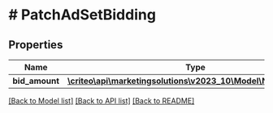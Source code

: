 # # PatchAdSetBidding

## Properties

Name | Type | Description | Notes
------------ | ------------- | ------------- | -------------
**bid_amount** | [**\criteo\api\marketingsolutions\v2023_10\Model\NillableDecimal**](NillableDecimal.md) |  | [optional]

[[Back to Model list]](../../README.md#models) [[Back to API list]](../../README.md#endpoints) [[Back to README]](../../README.md)
